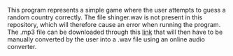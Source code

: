 This program represents a simple game where the user attempts to guess a random country correctly. The file shinger.wav is not present in this repository, which will therefore cause an error when running the program. The .mp3 file can be downloaded through this [link]([url](https://drive.google.com/file/d/12BHhrkl024GFuGzVnokZ9hjKA089xq_-/view?usp=drive_link)) that will then have to be manually converted by the user into a .wav file using an online audio converter. 
